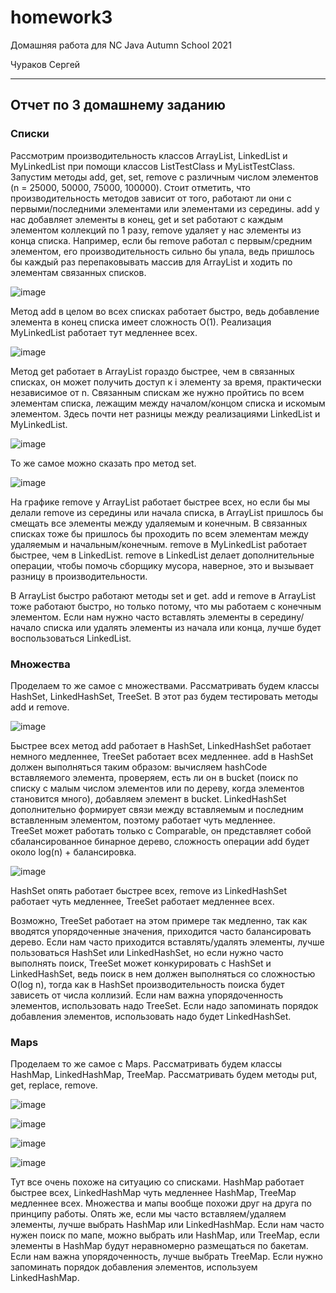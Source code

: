 # homework3

Домашняя работа для NC Java Autumn School 2021

Чураков Сергей

---

## Отчет по 3 домашнему заданию

### Списки

Рассмотрим производительность классов ArrayList, LinkedList и MyLinkedList при помощи классов ListTestClass и MyListTestClass. Запустим методы add, get, set, remove с различным числом элементов (n = 25000, 50000, 75000, 100000).
Стоит отметить, что производительность методов зависит от того, работают ли они с первыми/последними элементами или элементами из середины.
add у нас добавляет элементы в конец, get и set работают с каждым элементом коллекций по 1 разу, remove удаляет у нас элементы из конца списка. 
Например, если бы remove работал с первым/средним элементом, его производительность сильно бы упала, ведь пришлось бы каждый раз перепаковывать массив для ArrayList и ходить по элементам связанных списков. 

![image](https://i.ibb.co/jRQz1Wg/List-Add-Hraph.png)

Метод add в целом во всех списках работает быстро, ведь добавление элемента в конец списка имеет сложность O(1). Реализация MyLinkedList работает тут медленнее всех.

![image](https://i.ibb.co/pZ6PYzk/List-Get-Graph.png)

Метод get работает в ArrayList гораздо быстрее, чем в связанных списках, он может получить доступ к i элементу за время, практически независимое от n. Связанным спискам же нужно пройтись по всем элементам списка, лежащим между началом/концом списка и искомым элементом. Здесь почти нет разницы между реализациями LinkedList и MyLinkedList.

![image](https://i.ibb.co/KX9TXr0/List-Set-Graph.png)

То же самое можно сказать про метод set.

![image](https://i.ibb.co/87X9TSJ/List-Remove-Graph.png)

На графике remove у ArrayList работает быстрее всех, но если бы мы делали remove из середины или начала списка, в ArrayList пришлось бы смещать все элементы между удаляемым и конечным. В связанных списках тоже бы пришлось бы проходить по всем элементам между удаляемым и начальным/конечным.
remove в MyLinkedList работает быстрее, чем в LinkedList. remove в LinkedList делает дополнительные операции, чтобы помочь сборщику мусора, наверное, это и вызывает разницу в производительности.

В ArrayList быстро работают методы set и get. add и remove в ArrayList тоже работают быстро, но только потому, что мы работаем с конечным элементом. Если нам нужно часто вставлять элементы в середину/начало списка или удалять элементы из начала или конца, лучше будет воспользоваться LinkedList.

### Множества

Проделаем то же самое с множествами. Рассматривать будем классы HashSet, LinkedHashSet, TreeSet. В этот раз будем тестировать методы add и remove.

![image](https://i.ibb.co/1GjMm9b/Set-Add-Graph.png")

Быстрее всех метод add работает в HashSet, LinkedHashSet работает немного медленнее, TreeSet работает всех медленнее. 
add в HashSet должен выполняться таким образом: вычисляем hashCode вставляемого элемента, проверяем, есть ли он в bucket (поиск по списку с малым числом элементов или по дереву, когда элементов становится много), добавляем элемент в bucket. LinkedHashSet дополнительно формирует связи между вставляемым и последним вставленным элементом, поэтому работает чуть медленнее.  
TreeSet может работать только с Comparable, он представляет собой сбалансированное бинарное дерево, сложность операции add будет около log(n) + балансировка.

![image](https://i.ibb.co/K200cMG/Set-Remove-Graph.png")

HashSet опять работает быстрее всех, remove из LinkedHashSet работает чуть медленнее, TreeSet работает медленнее всех.

Возможно, TreeSet работает на этом примере так медленно, так как вводятся упорядоченные значения, приходится часто балансировать дерево.
Если нам часто приходится вставлять/удалять элементы, лучше пользоваться HashSet или LinkedHashSet, но если нужно часто выполнять поиск, TreeSet может конкурировать с HashSet и LinkedHashSet, ведь поиск в нем должен выполняться со сложностью O(log n), тогда как в HashSet производительность поиска будет зависеть от числа коллизий. Если нам важна упорядоченность элементов, использовать надо TreeSet. Если надо запоминать порядок добавления элементов, использовать надо будет LinkedHashSet.

### Maps

Проделаем то же самое с Maps. Рассматривать будем классы HashMap, LinkedHashMap, TreeMap. Рассматривать будем методы put, get, replace, remove.

![image](https://i.ibb.co/9r6CPr0/Map-Get-Graph.png)


![image](https://i.ibb.co/PDVT246/Map-Put-Graph.png)


![image](https://i.ibb.co/FxwY8Sd/Map-Replace-Graph.png)


![image](https://i.ibb.co/vx1d6yK/Map-Remove-Graph.png)

Тут все очень похоже на ситуацию со списками. HashMap работает быстрее всех, LinkedHashMap чуть медленнее HashMap, TreeMap медленнее всех. Множества и мапы вообще похожи друг на друга по принципу работы. Опять же, если мы часто вставляем/удаляем элементы, лучше выбрать HashMap или LinkedHashMap. Если нам часто нужен поиск по мапе, можно выбрать или HashMap, или TreeMap, если элементы в HashMap будут неравномерно размещаться по бакетам. Если нам важна упорядоченность, лучше выбрать TreeMap. Если нужно запоминать порядок добавления элементов, используем LinkedHashMap.
